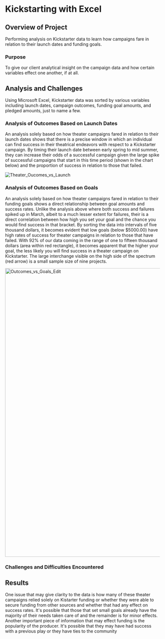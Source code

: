 # Kickstarting with Excel
## Overview of Project
Performing analysis on Kickstarter data to learn how campaigns fare in relation to their launch dates and funding goals.
### Purpose
To give our client analytical insight on the campaign data and how certain variables effect one another, if at all.
## Analysis and Challenges

Using Microsoft Excel, Kickstarter data was sorted by various variables including launch dates, campaign outcomes, funding goal amounts, and pledged amounts, just to name a few.

### Analysis of Outcomes Based on Launch Dates

An analysis solely based on how theater campaigns fared in relation to their launch dates shows that there is a precise window in which an individual can find success in their theatrical endeavors with respect to a Kickstarter campaign.  By timing their launch date between early spring to mid summer, they can increase their odds of a successful campaign given the large spike of successful campaigns that start in this time period (shown in the chart below) and the proportion of success in relation to those that failed.

![Theater_Oucomes_vs_Launch](https://user-images.githubusercontent.com/108758105/181832299-03667918-fd84-41ca-ba43-c6c3517e92a6.png)

### Analysis of Outcomes Based on Goals

An analysis solely based on how theater campaigns fared in relation to their funding goals shows a direct relationship between goal amounts and success rates.  Unlike the analysis above where both success and failures spiked up in March, albeit to a much lesser extent for failures, their is a direct correlation between how high you set your goal and the chance you would find success in that bracket.  By sorting the data into intervals of five thousand dollars, it becomes evident that low goals (below $5000.00) have high rates of success for theater campaigns in relation to those that have failed. With 92% of our data coming in the range of one to fifteen thousand dollars (area within red rectangle), it becomes apparent that the higher your goal, the less likely you will find success in a theater campaign on Kickstarter.  The large interchange visible on the high side of the spectrum (red arrow) is a small sample size of nine projects.

<img width="939" alt="Outcomes_vs_Goals_Edit" src="https://user-images.githubusercontent.com/108758105/181842079-e4d89ad5-69cb-42f8-90cc-d754417c89ca.png">

### Challenges and Difficulties Encountered

## Results

One issue that may give clarity to the data is how many of these theater campaigns relied solely on Kistarter funding or whether they were able to secure funding from other sources and whether that had any effect on success rates.  It's possible that those that set small goals already have the majority of their needs taken care of and the remainder is for minor effects.
Another important piece of information that may effect funding is the popularity of the producer.  It's possible that they may have had success with a previous play or they have ties to the community
